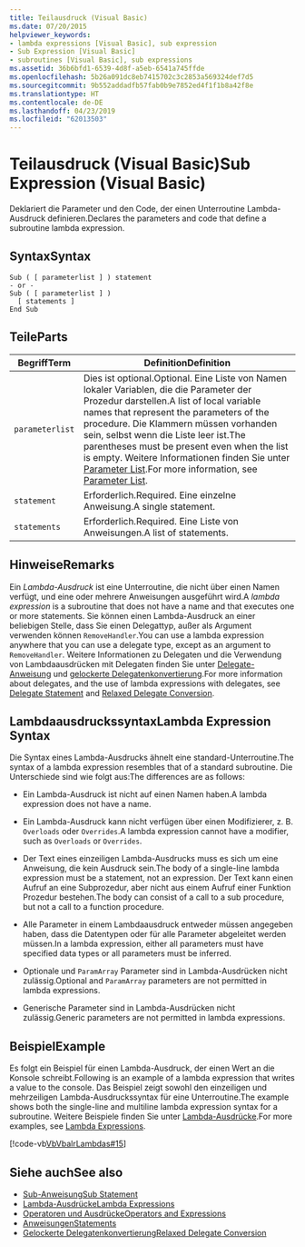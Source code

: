 ```yaml
---
title: Teilausdruck (Visual Basic)
ms.date: 07/20/2015
helpviewer_keywords:
- lambda expressions [Visual Basic], sub expression
- Sub Expression [Visual Basic]
- subroutines [Visual Basic], sub expressions
ms.assetid: 36b6bfd1-6539-4d8f-a5eb-6541a745ffde
ms.openlocfilehash: 5b26a091dc8eb7415702c3c2853a569324def7d5
ms.sourcegitcommit: 9b552addadfb57fab0b9e7852ed4f1f1b8a42f8e
ms.translationtype: HT
ms.contentlocale: de-DE
ms.lasthandoff: 04/23/2019
ms.locfileid: "62013503"
---
```

# <a name="sub-expression-visual-basic"></a><span data-ttu-id="9b2f1-102">Teilausdruck (Visual Basic)</span><span class="sxs-lookup"><span data-stu-id="9b2f1-102">Sub Expression (Visual Basic)</span></span>
<span data-ttu-id="9b2f1-103">Deklariert die Parameter und den Code, der einen Unterroutine Lambda-Ausdruck definieren.</span><span class="sxs-lookup"><span data-stu-id="9b2f1-103">Declares the parameters and code that define a subroutine lambda expression.</span></span>  
  
## <a name="syntax"></a><span data-ttu-id="9b2f1-104">Syntax</span><span class="sxs-lookup"><span data-stu-id="9b2f1-104">Syntax</span></span>  
  
```  
Sub ( [ parameterlist ] ) statement  
- or -  
Sub ( [ parameterlist ] )  
  [ statements ]  
End Sub  
```  
  
## <a name="parts"></a><span data-ttu-id="9b2f1-105">Teile</span><span class="sxs-lookup"><span data-stu-id="9b2f1-105">Parts</span></span>  
  
|<span data-ttu-id="9b2f1-106">Begriff</span><span class="sxs-lookup"><span data-stu-id="9b2f1-106">Term</span></span>|<span data-ttu-id="9b2f1-107">Definition</span><span class="sxs-lookup"><span data-stu-id="9b2f1-107">Definition</span></span>|  
|---|---|  
|`parameterlist`|<span data-ttu-id="9b2f1-108">Dies ist optional.</span><span class="sxs-lookup"><span data-stu-id="9b2f1-108">Optional.</span></span> <span data-ttu-id="9b2f1-109">Eine Liste von Namen lokaler Variablen, die die Parameter der Prozedur darstellen.</span><span class="sxs-lookup"><span data-stu-id="9b2f1-109">A list of local variable names that represent the parameters of the procedure.</span></span> <span data-ttu-id="9b2f1-110">Die Klammern müssen vorhanden sein, selbst wenn die Liste leer ist.</span><span class="sxs-lookup"><span data-stu-id="9b2f1-110">The parentheses must be present even when the list is empty.</span></span> <span data-ttu-id="9b2f1-111">Weitere Informationen finden Sie unter [Parameter List](../../../visual-basic/language-reference/statements/parameter-list.md).</span><span class="sxs-lookup"><span data-stu-id="9b2f1-111">For more information, see [Parameter List](../../../visual-basic/language-reference/statements/parameter-list.md).</span></span>|  
|`statement`|<span data-ttu-id="9b2f1-112">Erforderlich.</span><span class="sxs-lookup"><span data-stu-id="9b2f1-112">Required.</span></span> <span data-ttu-id="9b2f1-113">Eine einzelne Anweisung.</span><span class="sxs-lookup"><span data-stu-id="9b2f1-113">A single statement.</span></span>|  
|`statements`|<span data-ttu-id="9b2f1-114">Erforderlich.</span><span class="sxs-lookup"><span data-stu-id="9b2f1-114">Required.</span></span> <span data-ttu-id="9b2f1-115">Eine Liste von Anweisungen.</span><span class="sxs-lookup"><span data-stu-id="9b2f1-115">A list of statements.</span></span>|  
  
## <a name="remarks"></a><span data-ttu-id="9b2f1-116">Hinweise</span><span class="sxs-lookup"><span data-stu-id="9b2f1-116">Remarks</span></span>  
 <span data-ttu-id="9b2f1-117">Ein *Lambda-Ausdruck* ist eine Unterroutine, die nicht über einen Namen verfügt, und eine oder mehrere Anweisungen ausgeführt wird.</span><span class="sxs-lookup"><span data-stu-id="9b2f1-117">A *lambda expression* is a subroutine that does not have a name and that executes one or more statements.</span></span> <span data-ttu-id="9b2f1-118">Sie können einen Lambda-Ausdruck an einer beliebigen Stelle, dass Sie einen Delegattyp, außer als Argument verwenden können `RemoveHandler`.</span><span class="sxs-lookup"><span data-stu-id="9b2f1-118">You can use a lambda expression anywhere that you can use a delegate type, except as an argument to `RemoveHandler`.</span></span> <span data-ttu-id="9b2f1-119">Weitere Informationen zu Delegaten und die Verwendung von Lambdaausdrücken mit Delegaten finden Sie unter [Delegate-Anweisung](../../../visual-basic/language-reference/statements/delegate-statement.md) und [gelockerte Delegatenkonvertierung](../../../visual-basic/programming-guide/language-features/delegates/relaxed-delegate-conversion.md).</span><span class="sxs-lookup"><span data-stu-id="9b2f1-119">For more information about delegates, and the use of lambda expressions with delegates, see [Delegate Statement](../../../visual-basic/language-reference/statements/delegate-statement.md) and [Relaxed Delegate Conversion](../../../visual-basic/programming-guide/language-features/delegates/relaxed-delegate-conversion.md).</span></span>  
  
## <a name="lambda-expression-syntax"></a><span data-ttu-id="9b2f1-120">Lambdaausdruckssyntax</span><span class="sxs-lookup"><span data-stu-id="9b2f1-120">Lambda Expression Syntax</span></span>  
 <span data-ttu-id="9b2f1-121">Die Syntax eines Lambda-Ausdrucks ähnelt eine standard-Unterroutine.</span><span class="sxs-lookup"><span data-stu-id="9b2f1-121">The syntax of a lambda expression resembles that of a standard subroutine.</span></span> <span data-ttu-id="9b2f1-122">Die Unterschiede sind wie folgt aus:</span><span class="sxs-lookup"><span data-stu-id="9b2f1-122">The differences are as follows:</span></span>  
  
- <span data-ttu-id="9b2f1-123">Ein Lambda-Ausdruck ist nicht auf einen Namen haben.</span><span class="sxs-lookup"><span data-stu-id="9b2f1-123">A lambda expression does not have a name.</span></span>  
  
- <span data-ttu-id="9b2f1-124">Ein Lambda-Ausdruck kann nicht verfügen über einen Modifizierer, z. B. `Overloads` oder `Overrides`.</span><span class="sxs-lookup"><span data-stu-id="9b2f1-124">A lambda expression cannot have a modifier, such as `Overloads` or `Overrides`.</span></span>  
  
- <span data-ttu-id="9b2f1-125">Der Text eines einzeiligen Lambda-Ausdrucks muss es sich um eine Anweisung, die kein Ausdruck sein.</span><span class="sxs-lookup"><span data-stu-id="9b2f1-125">The body of a single-line lambda expression must be a statement, not an expression.</span></span> <span data-ttu-id="9b2f1-126">Der Text kann einen Aufruf an eine Subprozedur, aber nicht aus einem Aufruf einer Funktion Prozedur bestehen.</span><span class="sxs-lookup"><span data-stu-id="9b2f1-126">The body can consist of a call to a sub procedure, but not a call to a function procedure.</span></span>  
  
- <span data-ttu-id="9b2f1-127">Alle Parameter in einem Lambdaausdruck entweder müssen angegeben haben, dass die Datentypen oder für alle Parameter abgeleitet werden müssen.</span><span class="sxs-lookup"><span data-stu-id="9b2f1-127">In a lambda expression, either all parameters must have specified data types or all parameters must be inferred.</span></span>  
  
- <span data-ttu-id="9b2f1-128">Optionale und `ParamArray` Parameter sind in Lambda-Ausdrücken nicht zulässig.</span><span class="sxs-lookup"><span data-stu-id="9b2f1-128">Optional and `ParamArray` parameters are not permitted in lambda expressions.</span></span>  
  
- <span data-ttu-id="9b2f1-129">Generische Parameter sind in Lambda-Ausdrücken nicht zulässig.</span><span class="sxs-lookup"><span data-stu-id="9b2f1-129">Generic parameters are not permitted in lambda expressions.</span></span>  
  
## <a name="example"></a><span data-ttu-id="9b2f1-130">Beispiel</span><span class="sxs-lookup"><span data-stu-id="9b2f1-130">Example</span></span>  
 <span data-ttu-id="9b2f1-131">Es folgt ein Beispiel für einen Lambda-Ausdruck, der einen Wert an die Konsole schreibt.</span><span class="sxs-lookup"><span data-stu-id="9b2f1-131">Following is an example of a lambda expression that writes a value to the console.</span></span> <span data-ttu-id="9b2f1-132">Das Beispiel zeigt sowohl den einzeiligen und mehrzeiligen Lambda-Ausdruckssyntax für eine Unterroutine.</span><span class="sxs-lookup"><span data-stu-id="9b2f1-132">The example shows both the single-line and multiline lambda expression syntax for a subroutine.</span></span> <span data-ttu-id="9b2f1-133">Weitere Beispiele finden Sie unter [Lambda-Ausdrücke](../../../visual-basic/programming-guide/language-features/procedures/lambda-expressions.md).</span><span class="sxs-lookup"><span data-stu-id="9b2f1-133">For more examples, see [Lambda Expressions](../../../visual-basic/programming-guide/language-features/procedures/lambda-expressions.md).</span></span>  
  
 [!code-vb[VbVbalrLambdas#15](~/samples/snippets/visualbasic/VS_Snippets_VBCSharp/VbVbalrLambdas/VB/Class1.vb#15)]  
  
## <a name="see-also"></a><span data-ttu-id="9b2f1-134">Siehe auch</span><span class="sxs-lookup"><span data-stu-id="9b2f1-134">See also</span></span>

- [<span data-ttu-id="9b2f1-135">Sub-Anweisung</span><span class="sxs-lookup"><span data-stu-id="9b2f1-135">Sub Statement</span></span>](../../../visual-basic/language-reference/statements/sub-statement.md)
- [<span data-ttu-id="9b2f1-136">Lambda-Ausdrücke</span><span class="sxs-lookup"><span data-stu-id="9b2f1-136">Lambda Expressions</span></span>](../../../visual-basic/programming-guide/language-features/procedures/lambda-expressions.md)
- [<span data-ttu-id="9b2f1-137">Operatoren und Ausdrücke</span><span class="sxs-lookup"><span data-stu-id="9b2f1-137">Operators and Expressions</span></span>](../../../visual-basic/programming-guide/language-features/operators-and-expressions/index.md)
- [<span data-ttu-id="9b2f1-138">Anweisungen</span><span class="sxs-lookup"><span data-stu-id="9b2f1-138">Statements</span></span>](../../../visual-basic/programming-guide/language-features/statements.md)
- [<span data-ttu-id="9b2f1-139">Gelockerte Delegatenkonvertierung</span><span class="sxs-lookup"><span data-stu-id="9b2f1-139">Relaxed Delegate Conversion</span></span>](../../../visual-basic/programming-guide/language-features/delegates/relaxed-delegate-conversion.md)
